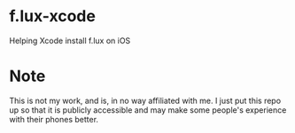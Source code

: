 # f.lux-xcode
Helping Xcode install f.lux on iOS

# Note
This is not my work, and is, in no way affiliated with me. I just put this repo
up so that it is publicly accessible and may make some people's experience with
their phones better.
